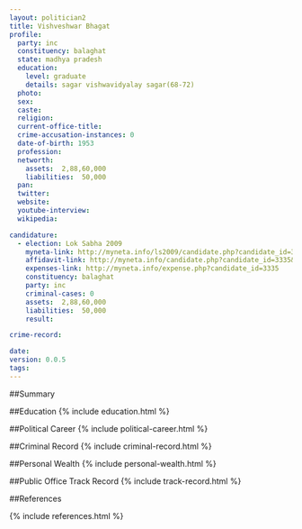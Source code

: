 ```yaml
---
layout: politician2
title: Vishveshwar Bhagat
profile: 
  party: inc
  constituency: balaghat
  state: madhya pradesh
  education: 
    level: graduate
    details: sagar vishwavidyalay sagar(68-72)
  photo: 
  sex: 
  caste: 
  religion: 
  current-office-title: 
  crime-accusation-instances: 0
  date-of-birth: 1953
  profession: 
  networth: 
    assets:  2,88,60,000
    liabilities:  50,000
  pan: 
  twitter: 
  website: 
  youtube-interview: 
  wikipedia: 

candidature: 
  - election: Lok Sabha 2009
    myneta-link: http://myneta.info/ls2009/candidate.php?candidate_id=3335
    affidavit-link: http://myneta.info/candidate.php?candidate_id=3335&scan=original
    expenses-link: http://myneta.info/expense.php?candidate_id=3335
    constituency: balaghat 
    party: inc
    criminal-cases: 0
    assets:  2,88,60,000
    liabilities:  50,000
    result:  

crime-record: 

date: 
version: 0.0.5
tags: 
---
```

##Summary


##Education
{% include education.html %}


##Political Career
{% include political-career.html %}


##Criminal Record
{% include criminal-record.html %}


##Personal Wealth
{% include personal-wealth.html %}


##Public Office Track Record
{% include track-record.html %}


##References


{% include references.html %}